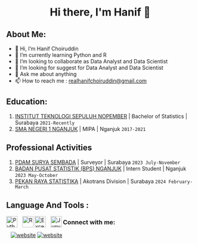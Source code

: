 <h1 align="center"> Hi there, I'm Hanif 👋 </h1>

## About Me:

- 👋 Hi, I’m Hanif Choiruddin
- 🌱 I’m currently learning Python and R
- 👯 I’m looking to collaborate as Data Analyst and Data Scientist
- 🤔 I’m looking for suggest for Data Analyst and Data Scientist    
- 💬 Ask me about anything
- 📫 How to reach me : realhanifchoiruddin@gmail.com

## Education:
1. [INSTITUT TEKNOLOGI SEPULUH NOPEMBER](https://www.its.ac.id) | Bachelor of Statistics | Surabaya `2021-Recently`
2. [SMA NEGERI 1 NGANJUK](https://smasa-nganjuk.sch.id/) | MIPA | Nganjuk `2017-2021`

## Professional Activities
1. [PDAM SURYA SEMBADA](https://www.pdam-sby.go.id/) | Surveyor | Surabaya `2023 July-November`
2. [BADAN PUSAT STATISTIK (BPS) NGANJUK](https://nganjukkab.bps.go.id/) | Intern Student | Nganjuk `2023 May-October`
3. [PEKAN RAYA STATISTIKA](https://www.prs-its.com/) | Akotrans Division | Surabaya `2024 February-March`

## Language And Tools :

<img align="left" alt="Python" width="30px" src="https://upload.wikimedia.org/wikipedia/commons/thumb/c/c3/Python-logo-notext.svg/110px-Python-logo-notext.svg.png?20100317150552" style="padding-right:10px;" />
<img align="left" alt="R" width="30px" src="https://www.r-project.org/Rlogo.png" style="padding-right:0px;" />
<img align="left" alt="Excel" width="30px" src="https://is2-ssl.mzstatic.com/image/thumb/Purple126/v4/a8/fd/5a/a8fd5a84-c6f1-355f-3b9f-6e86598efaa3/XCEL.png/1200x630bb.png" style="padding-right:10px;" />
<img align="left" alt="Jupyter" width="30px" src="https://encrypted-tbn0.gstatic.com/images?q=tbn:ANd9GcShGBC3NULr8hnz4zAVW7wBcRHBlZ45lpsjZsTNSwE4qKJqlZ0En2SQHFDZcrcLmmBM2IY&usqp=CAU" style="padding-right:0px;" />

### Connect with me:

&nbsp;&nbsp;
[![website](./img/linkedin-light.svg)](https://www.linkedin.com/in/hanif-choiruddin-257234312/#gh-light-mode-only)
[![website](./img/linkedin-dark.svg)](https://www.linkedin.com/in/hanif-choiruddin-257234312/6#gh-dark-mode-only)
&nbsp;&nbsp; 
<!---
Hanif-Choiruddin/Hanif-Choiruddin is a ✨ special ✨ repository because its `README.md` (this file) appears on your GitHub profile.
You can click the Preview link to take a look at your changes.
--->

